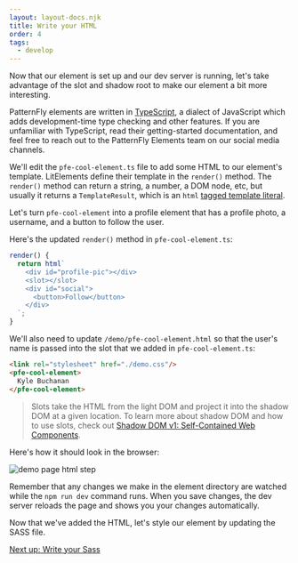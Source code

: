 ```yaml
---
layout: layout-docs.njk
title: Write your HTML
order: 4
tags:
  - develop
---
```


Now that our element is set up and our dev server is running, let's take advantage of the slot and shadow root to make our element a bit more interesting.

PatternFly elements are written in [TypeScript](https://typescriptlang.org), a dialect of JavaScript which adds development-time type checking and other features.
If you are unfamiliar with TypeScript, read their getting-started documentation, and feel free to reach out to the PatternFly Elements team on our social media channels.

We'll edit the `pfe-cool-element.ts` file to add some HTML to our element's template. LitElements define their template in the `render()` method.
The `render()` method can return a string, a number, a DOM node, etc, but usually it returns a `TemplateResult`, which is an `html`
[tagged template literal](https://developer.mozilla.org/en-US/docs/Web/JavaScript/Reference/Template_literals#tagged_templates).

Let's turn `pfe-cool-element` into a profile element that has a profile photo, a username, and a button to follow the user.

Here's the updated `render()` method in `pfe-cool-element.ts`:

```ts
render() {
  return html`
    <div id="profile-pic"></div>
    <slot></slot>
    <div id="social">
      <button>Follow</button>
    </div>
  `;
}
```

We'll also need to update `/demo/pfe-cool-element.html`
so that the user's name is passed into the slot that we added in `pfe-cool-element.ts`:

```html
<link rel="stylesheet" href="./demo.css"/>
<pfe-cool-element>
  Kyle Buchanan
</pfe-cool-element>
```

> Slots take the HTML from the light DOM and project it into the shadow DOM at a given location.
> To learn more about shadow DOM and how to use slots, check out [Shadow DOM v1: Self-Contained Web Components](https://developers.google.com/web/fundamentals/web-components/shadowdom).

Here's how it should look in the browser:

![demo page html step](/images/develop/develop-html.png)

Remember that any changes we make in the element directory are watched while the `npm run dev` command runs.
When you save changes, the dev server reloads the page and shows you your changes automatically.

Now that we've added the HTML, let's style our element by updating the SASS file.

<a class="cta" href="../sass">Next up: Write your Sass</a>
